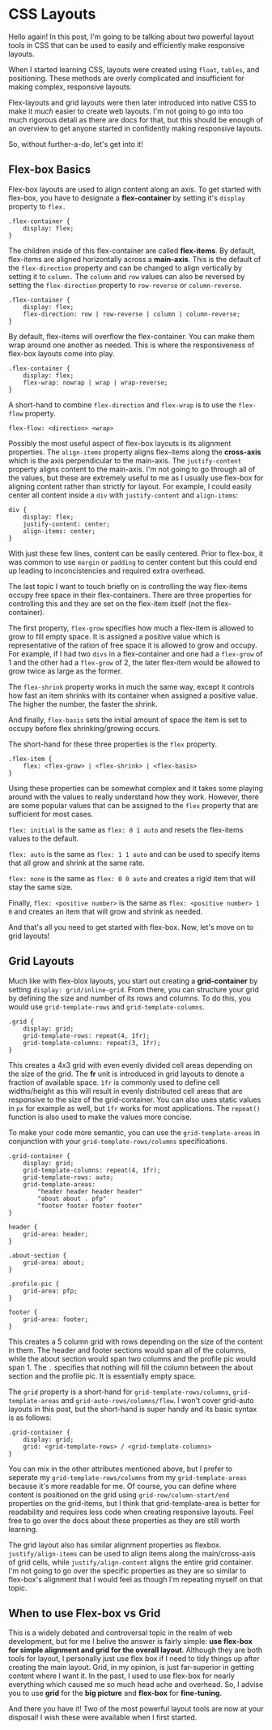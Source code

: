 # CSS Layouts

Hello again! In this post, I'm going to be talking about
two powerful layout tools in CSS that can be used to
easily and efficiently make responsive layouts. 

When I started learning CSS, layouts were created
using `float`, `tables`, and positioning. These methods are
overly complicated and insufficient for making complex,
responsive layouts.

Flex-layouts and grid layouts were then later introduced
into native CSS to make it *much* easier to create web
layouts.
I'm not going to go into too much rigorous detali as there
are docs for that, but this should be enough of an overview
to get anyone started in confidently making responsive
layouts. 

So, without further-a-do, let's get into it!

## Flex-box Basics

Flex-box layouts are used to align content along an
axis. To get started with flex-box, you have to 
designate a **flex-container** by setting it's `display`
property to `flex.`

```
.flex-container {
    display: flex;
}
```

The children inside of this flex-container are called
**flex-items**. By default, flex-items are aligned
horizontally across a **main-axis**. This is the
default of the `flex-direction` property and can be
changed to align vertically by setting it to `column.`
The `column` and `row` values can also be reversed
by setting the `flex-direction` property to `row-reverse`
or `column-reverse`.

```
.flex-container {
    display: flex;
    flex-direction: row | row-reverse | column | column-reverse;
}
```

By default, flex-items will overflow the flex-container. You
can make them wrap around one another as needed. This is 
where the responsiveness of flex-box layouts come into play.

```
.flex-container {
    display: flex;
    flex-wrap: nowrap | wrap | wrap-reverse;
}
```
A short-hand to combine `flex-direction` and `flex-wrap`
is to use the `flex-flow` property.

```
flex-flow: <direction> <wrap>
```

Possibly the most useful aspect of flex-box layouts is its
alignment properties. The `align-items` property aligns
flex-items along the **cross-axis** which is the axis
perpendicular to the main-axis. The `justify-content` property
aligns content to the main-axis. I'm not going to go through
all of the values, but these are extremely useful to me as I
usually use flex-box for aligning content rather than strictly
for layout. For example, I could easily center all content
inside a `div` with `justify-content` and `align-items`:

```
div {
    display: flex;
    justify-content: center;
    align-items: center;
}
```

With just these few lines, content can be easily centered.
Prior to flex-box, it was common to use `margin` or `padding`
to center content but this could end up leading to
inconcistencies and required extra overhead.

The last topic I want to touch briefly on is controlling the
way flex-items occupy free space in their flex-containers.
There are three properties for controlling this and they
are set on the flex-item itself (not the flex-container).

The first property, `flex-grow` specifies how much a flex-item
is allowed to grow to fill empty space. It is assigned a
positive value which is representative of the ration of free
space it is allowed to grow and occupy. For example, if I had
two `divs` in a flex-container and one had a `flex-grow` of 1
and the other had a `flex-grow` of 2, the later flex-item
would be allowed to grow twice as large as the former.

The `flex-shrink` property works in much the same way, except
it controls how fast an item shrinks with its container when
assigned a positive value. The higher the number, the faster
the shrink.

And finally, `flex-basis` sets the initial amount of space
the item is set to occupy before flex shrinking/growing
occurs.

The short-hand for these three properties is the `flex`
property.

```
.flex-item {
    flex: <flex-grow> | <flex-shrink> | <flex-basis>
}
```

Using these properties can be somewhat complex and it takes
some playing around with the values to really understand
how they work. However, there are some popular values
that can be assigned to the `flex` property that are
sufficient for most cases.

`flex: initial` is the same as `flex: 0 1 auto` and resets
the flex-items values to the default.

`flex: auto` is the same as `flex: 1 1 auto` and can be used
to specify items that all grow and shrink at the same rate.

`flex: none` is the same as `flex: 0 0 auto` and creates
a rigid item that will stay the same size.

Finally, `flex: <positive number>` is the same as
`flex: <positive number> 1 0` and creates an item that
will grow and shrink as needed.

And that's all you need to get started with flex-box. Now,
let's move on to grid layouts!

## Grid Layouts

Much like with flex-blox layouts, you start out creating
a **grid-container** by setting `display: grid/inline-grid`. 
From there, you can structure your grid by defining the size 
and number of its rows and columns. To do this, you would use
`grid-template-rows` and `grid-template-columns`.

```
.grid {
    display: grid;
    grid-template-rows: repeat(4, 1fr);
    grid-template-columns: repeat(3, 1fr);
}
```

This creates a 4x3 grid with even evenly divided cell areas
depending on the size of the grid. The **fr** unit is
introduced in grid layouts to denote a fraction of available
space. `1fr` is commonly used to define cell widths/height as
this will result in evenly distributed cell areas that are
responsive to the size of the grid-container. You can also
uses static values in `px` for example as well, but `1fr`
works for most applications. The `repeat()` function is also
used to make the values more concise.

To make your code more semantic, you can use the
`grid-template-areas` in conjunction with your
`grid-template-rows/columns` specifications.

```
.grid-container {
    display: grid;
    grid-template-columns: repeat(4, 1fr);
    grid-template-rows: auto;
    grid-template-areas:
        "header header header header"
        "about about . pfp"
        "footer footer footer footer"
}

header {
    grid-area: header;
}

.about-section {
    grid-area: about;
}

.profile-pic {
    grid-area: pfp;
}

footer {
    grid-area: footer;
}
```

This creates a 5 column grid with rows depending on the size
of the content in them. The header and footer sections would
span all of the columns, while the about section would span
two columns and the profile pic would span 1. The `.`
specifies that nothing will fill the column between the
about section and the profile pic. It is essentially empty
space.

The `grid` property is a short-hand for
`grid-template-rows/columns`, `grid-template-areas` and
`grid-auto-rows/columns/flow`. I won't cover grid-auto
layouts in this post, but the short-hand is super handy
and its basic syntax is as follows:

```
.grid-container {
    display: grid;
    grid: <grid-template-rows> / <grid-template-columns>
}
```

You can mix in the other attributes mentioned above,
but I prefer to seperate my `grid-template-rows/columns`
from my `grid-template-areas` because it's more readable
for me. Of course, you can define where content is
positioned on the grid using `grid-row/column-start/end`
properties on the grid-items, but I think that
grid-template-area is better for readability and
requires less code when creating responsive layouts.
Feel free to go over the docs about these properties
as they are still worth learning.

The grid layout also has similar alignment properties
as flexbox. `justify/align-items` can be used to align
items along the main/cross-axis of grid cells, while
`justify/align-content` aligns the entire grid container.
I'm not going to go over the specific properties as they
are so similar to flex-box's alignment that I would feel
as though I'm repeating myself on that topic.

## When to use Flex-box vs Grid

This is a widely debated and controversal topic in the
realm of web development, but for me I belive the answer
is fairly simple: **use flex-box for simple alignment and grid for the overall layout**. Although they are
both tools for layout, I personally just use flex
box if I need to tidy things up after creating the
main layout. Grid, in my opinion, is just far-superior
in getting content where I want it. In the past, I
used to use flex-box for nearly everything which
caused me so much head ache and overhead. So, I advise
you to use **grid** for the **big picture** and 
**flex-box** for **fine-tuning**.

And there you have it! Two of the most powerful layout
tools are now at your disposal! I wish these were
available when I first started.
